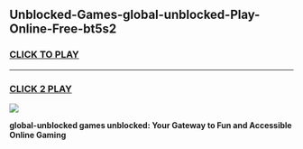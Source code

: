 
## Unblocked-Games-global-unblocked-Play-Online-Free-bt5s2
<h3>
<a href="https://premium76.site?title=global-unblocked&ref=26A">CLICK TO PLAY</a></h3>
<hr>

<h3>
<a href="https://premium76.site?title=global-unblocked&ref=26A">CLICK 2 PLAY</a>
  
</h3>

<a href="https://premium76.site?title=global-unblocked&ref=26A"><img src="https://clearcache.store/games.png"></a>


**global-unblocked games unblocked: Your Gateway to Fun and Accessible Online Gaming**
